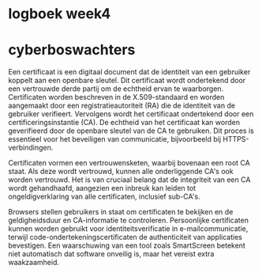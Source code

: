 # logboek week4

# cyberboswachters

Een certificaat is een digitaal document dat de identiteit van een gebruiker koppelt aan een openbare sleutel. Dit certificaat wordt ondertekend door een vertrouwde derde partij om de echtheid ervan te waarborgen. Certificaten worden beschreven in de X.509-standaard en worden aangemaakt door een registratieautoriteit (RA) die de identiteit van de gebruiker verifieert. Vervolgens wordt het certificaat ondertekend door een certificeringsinstantie (CA). De echtheid van het certificaat kan worden geverifieerd door de openbare sleutel van de CA te gebruiken. Dit proces is essentieel voor het beveiligen van communicatie, bijvoorbeeld bij HTTPS-verbindingen.

Certificaten vormen een vertrouwensketen, waarbij bovenaan een root CA staat. Als deze wordt vertrouwd, kunnen alle onderliggende CA's ook worden vertrouwd. Het is van cruciaal belang dat de integriteit van een CA wordt gehandhaafd, aangezien een inbreuk kan leiden tot ongeldigverklaring van alle certificaten, inclusief sub-CA's.

Browsers stellen gebruikers in staat om certificaten te bekijken en de geldigheidsduur en CA-informatie te controleren. Persoonlijke certificaten kunnen worden gebruikt voor identiteitsverificatie in e-mailcommunicatie, terwijl code-ondertekeningscertificaten de authenticiteit van applicaties bevestigen. Een waarschuwing van een tool zoals SmartScreen betekent niet automatisch dat software onveilig is, maar het vereist extra waakzaamheid.
